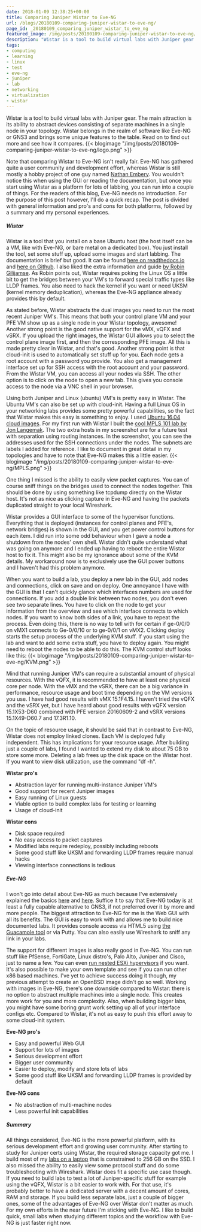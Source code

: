 ```yaml
---
date: 2018-01-09 12:38:25+00:00
title: Comparing Juniper Wistar to Eve-NG
url: /blogs/20180109-comparing-juniper-wistar-to-eve-ng/
page_id: _20180109_comparing_juniper_wistar_to_eve_ng
featured_image: /img/posts/20180109-comparing-juniper-wistar-to-eve-ng/logo.png
description: "Wistar is a tool to build virtual labs with Juniper gear. This makes Wistar an alternative for Eve-NG. You can read all about how they compare right here."
tags:
- computing
- learning
- linux
- test
- eve-ng
- juniper
- lab
- networking
- virtualization
- wistar
---
```


Wistar is a tool to build virtual labs with Juniper gear. The main attraction is its ability to abstract devices consisting of separate machines in a single node in your topology. Wistar belongs in the realm of software like Eve-NG or GNS3 and brings some unique features to the table. Read on to find out more and see how it compares.
{{< blogimage "/img/posts/20180109-comparing-juniper-wistar-to-eve-ng/logo.png" >}}
<!-- more -->
Note that comparing Wistar to Eve-NG isn't really fair. Eve-NG has gathered quite a user community and development effort, whereas Wistar is still mostly a hobby project of one guy named [Nathan Embery](https://www.linkedin.com/in/nathan-embery-7541821/). You wouldn't notice this when using the GUI or reading the documentation, but once you start using Wistar as a platform for lots of labbing, you can run into a couple of things.
For the readers of this blog, Eve-NG needs no introduction. For the purpose of this post however, I'll do a quick recap. The post is divided with general information and pro's and cons for both platforms, followed by a summary and my personal experiences.

##### Wistar
Wistar is a tool that you install on a base Ubuntu host (the host itself can be a VM, like with Eve-NG, or bare metal on a dedicated box). You just install the tool, set some stuff up, upload some images and start labbing. The documentation is brief but good. It can be found [here on readthedocs.io](https://wistar.readthedocs.io/en/latest/) and [here on Github](https://github.com/Juniper/wistar). I also liked the extra information and guide [by Robin Gilijamse](https://interestingtraffic.nl/2017/11/16/playing-around-with-wistar/). As Robin points out, Wistar requires poking the Linux OS a little bit to get the bridges between your VM's to forward special traffic types like LLDP frames. You also need to hack the kernel if you want or need UKSM (kernel memory deduplication), whereas the Eve-NG appliance already provides this by default.

As stated before, Wistar abstracts the dual images you need to run the most recent Juniper VM's. This means that both your control plane VM and your PFE VM show up as a single node in your Wistar topology, awesome! Another strong point is the good native support for the vMX, vQFX and vSRX. If you upload the right images, the Wistar GUI allows you to select the control plane image first, and then the corresponding PFE image. All this is made pretty clear in Wistar, and that's good. Another strong point is that cloud-init is used to automatically set stuff up for you. Each node gets a root account with a password you provide. You also get a management interface set up for SSH access with the root account and your password. From the Wistar VM, you can access all your nodes via SSH. The other option is to click on the node to open a new tab. This gives you console access to the node via a VNC shell in your browser.

Using both Juniper and Linux (ubuntu) VM's is pretty easy in Wistar. The Ubuntu VM's can also be set up with cloud-init. Having a full Linux OS in your networking labs provides some pretty powerful capabilities, so the fact that Wistar makes this easy is something to enjoy. I used [Ubuntu 16.04 cloud images](https://cloud-images.ubuntu.com/). For my first run with Wistar I built the [cool MPLS 101 lab by Jon Langemak](http://www.dasblinkenlichten.com/mpls-101-the-basics/). The two extra hosts in my screenshot are for a future test with separation using routing instances. In the screenshot, you can see the addresses used for the SSH connections under the nodes. The subnets are labels I added for reference. I like to document in great detail in my topologies and have to note that Eve-NG makes this a little easier.
{{< blogimage "/img/posts/20180109-comparing-juniper-wistar-to-eve-ng/MPLS.png" >}}

One thing I missed is the ability to easily view packet captures. You can of course sniff things on the bridges used to connect the nodes together. This should be done by using something like tcpdump directly on the Wistar host. It's not as nice as clicking capture in Eve-NG and having the packets duplicated straight to your local Wireshark.

Wistar provides a GUI interface to some of the hypervisor functions. Everything that is deployed (instances for control planes and PFE's, network bridges) is shown in the GUI, and you get power control buttons for each item. I did run into some odd behaviour when I gave a node a shutdown from the nodes' own shell. Wistar didn't quite understand what was going on anymore and I ended up having to reboot the entire Wistar host to fix it. This might also be my ignorance about some of the KVM details. My workaround now is to exclusively use the GUI power buttons and I haven't had this problem anymore.

When you want to build a lab, you deploy a new lab in the GUI, add nodes and connections, click on save and on deploy. One annoyance I have with the GUI is that I can't quickly glance which interfaces numbers are used for connections. If you add a double link between two nodes, you don't even see two separate lines. You have to click on the node to get your information from the overview and see which interface connects to which nodes. If you want to know both sides of a link, you have to repeat the process. Even doing this, there is no way to tell with for certain if ge-0/0/0 on vMX1 connects to Ge-0/0/10 or to ge-0/0/1 on vMX2.
Clicking deploy starts the setup process of the underlying KVM stuff. If you start using the lab and want to add some extra stuff, you have to deploy again. You might need to reboot the nodes to be able to do this. The KVM control stuff looks like this:
{{< blogimage "/img/posts/20180109-comparing-juniper-wistar-to-eve-ng/KVM.png" >}}

Mind that running Juniper VM's can require a substantial amount of physical resources. With the vQFX, it is recommended to have at least one physical core per node. With the vMX and the vSRX, there can be a big variance in performance, resource usage and boot time depending on the VM versions you use. I have had good results with vMX 15.1F4.15. I haven't tried the vQFX and the vSRX yet, but I have heard about good results with vQFX version 15.1X53-D60 combined with PFE version 20160609-2 and vSRX versions 15.1X49-D60.7 and 17.3R1.10.

On the topic of resource usage, it should be said that in contrast to Eve-NG, Wistar does not employ linked clones. Each VM is deployed fully independent. This has implications for your resource usage. After building just a couple of labs, I found I wanted to extend my disk to about 75 GB to store some more. Deleting a lab frees up the disk space on the Wistar host. If you want to view disk utilization, use the command "df -h". 

**Wistar pro's**

  * Abstraction layer for running multi-instance Juniper VM's
  * Good support for recent Juniper images
  * Easy running of Linux guests
  * Viable option to build complex labs for testing or learning
  * Usage of cloud-init

**Wistar cons**

  * Disk space required
  * No easy access to packet captures
  * Modified labs require redeploy, possibly including reboots
  * Some good stuff like UKSM and forwarding LLDP frames require manual hacks
  * Viewing interface connections is tedious

##### Eve-NG
I won't go into detail about Eve-NG as much because I've extensively explained the basics [here](/blogs/20170411-setting-up-the-successor-to-unetlab-eve-ng/) and [here](/blogs/20170415-tips-and-tricks-for-a-mobile-eve-ng-lab/). Suffice it to say that Eve-NG today is at least a fully capable alternative to GNS3, if not preferred over it by more and more people. The biggest attraction to Eve-NG for me is the Web GUI with all its benefits. The GUI is easy to work with and allows me to build nice documented labs. It provides console access via HTML5 using [the Guacamole tool](http://guacamole.apache.org/) or via Putty. You can also easily use Wireshark to sniff any link in your labs.

The support for different images is also really good in Eve-NG. You can run stuff like PfSense, FortiGate, Linux distro's, Palo Alto, Juniper and Cisco, just to name a few. You can even [run nested ESXi hypervisors](https://interestingtraffic.nl/2017/03/21/running-esxi-nodes-in-eve-ng/) if you want. It's also possible to make your own template and see if you can run other x86 based machines. I've yet to achieve success doing it though, my previous attempt to create an OpenBSD image didn't go so well. Working with images in Eve-NG, there's one downside compared to Wistar: there is no option to abstract multiple machines into a single node. This creates more work for you and more complexity. Also, when building bigger labs, you might have some boring grunt work setting up all of your interface configs etc. Compared to Wistar, it's not as easy to push this effort away to some cloud-init system.

**Eve-NG pro's**

  * Easy and powerful Web GUI
  * Support for lots of images
  * Serious development effort
  * Bigger user community
  * Easier to deploy, modify and store lots of labs
  * Some good stuff like UKSM and forwarding LLDP frames is provided by default

**Eve-NG cons**

  * No abstraction of multi-machine nodes
  * Less powerful init capabilities

##### Summary
All things considered, Eve-NG is the more powerful platform, with its serious development effort and growing user community. After starting to study for Juniper certs using Wistar, the required storage capacity got me. I build most of my [labs on a laptop](https://www.lab-time.it/2017/04/15/tips-and-tricks-for-a-mobile-eve-ng-lab/) that is constrained to 256 GB on the SSD. I also missed the ability to easily view some protocol stuff and do some troubleshooting with Wireshark. Wistar does fit a specific use case though. If you need to build labs to test a lot of Juniper-specific stuff for example using the vQFX, Wistar is a bit easier to work with. For that use, it's probably better to have a dedicated server with a decent amount of cores, RAM and storage. If you build less separate labs, just a couple of bigger ones, some of the advantages of Eve-NG over Wistar don't matter as much. For my own efforts in the near future I'm sticking with Eve-NG. I like to build quick, small labs when studying different topics and the workflow with Eve-NG is just faster right now.
